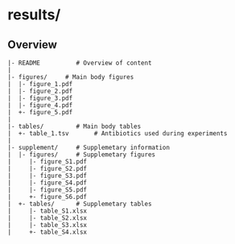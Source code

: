results/
=======

Overview
--------
    |- README          # Overview of content
    |
    |- figures/     # Main body figures
    |  |- figure_1.pdf
    |  |- figure_2.pdf
    |  |- figure_3.pdf
    |  |- figure_4.pdf
    |  +- figure_5.pdf
    |
    |- tables/         # Main body tables
    |  +- table_1.tsv       # Antibiotics used during experiments
    |
    |- supplement/     # Supplemetary information
    |  |- figures/     # Supplemetary figures
    |     |- figure_S1.pdf
    |     |- figure_S2.pdf
    |     |- figure_S3.pdf
    |     |- figure_S4.pdf
    |     |- figure_S5.pdf
    |     +- figure_S6.pdf
    |  +- tables/      # Supplemetary tables
    |     |- table_S1.xlsx
    |     |- table_S2.xlsx
    |     |- table_S3.xlsx
    |     +- table_S4.xlsx
